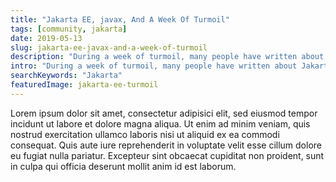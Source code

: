 ```yaml
---
title: "Jakarta EE, javax, And A Week Of Turmoil"
tags: [community, jakarta]
date: 2019-05-13
slug: jakarta-ee-javax-and-a-week-of-turmoil
description: "During a week of turmoil, many people have written about Jakarta EE and javax. This post summarizes the community's opinions and gives you plenty of links."
intro: "During a week of turmoil, many people have written about Jakarta EE and javax. This post summarizes the community's opinions and gives you plenty of links to follow up."
searchKeywords: "Jakarta"
featuredImage: jakarta-ee-turmoil
---
```


Lorem ipsum dolor sit amet, consectetur adipisici elit, sed eiusmod tempor incidunt ut labore et dolore magna aliqua.
Ut enim ad minim veniam, quis nostrud exercitation ullamco laboris nisi ut aliquid ex ea commodi consequat.
Quis aute iure reprehenderit in voluptate velit esse cillum dolore eu fugiat nulla pariatur.
Excepteur sint obcaecat cupiditat non proident, sunt in culpa qui officia deserunt mollit anim id est laborum.